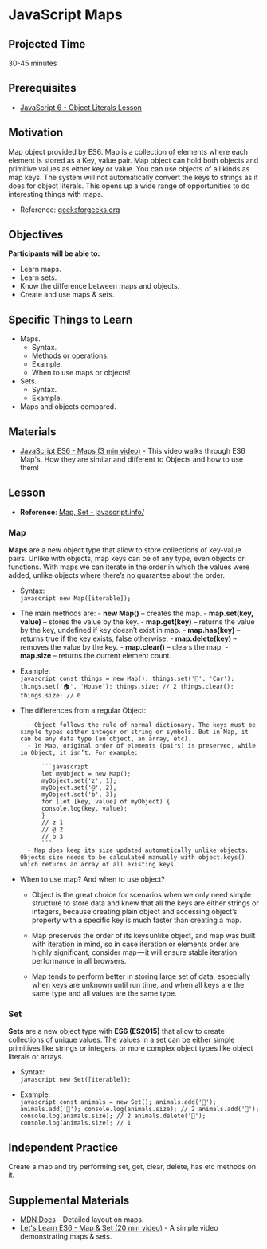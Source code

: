 # JavaScript Maps

## Projected Time

30-45 minutes

## Prerequisites

- [JavaScript 6 - Object Literals Lesson](../javascript/javascript-6-object-literals.md)

## Motivation

Map object provided by ES6. Map is a collection of elements where each element is stored as a Key, value pair. Map object can hold both objects and primitive values as either key or value. You can use objects of all kinds as map keys. The system will not automatically convert the keys to strings as it does for object literals. This opens up a wide range of opportunities to do interesting things with maps.

- Reference: [geeksforgeeks.org](https://www.geeksforgeeks.org/map-in-javascript/)

## Objectives

**Participants will be able to:**

- Learn maps.
- Learn sets.
- Know the difference between maps and objects.
- Create and use maps & sets.

## Specific Things to Learn

- Maps.
  - Syntax.
  - Methods or operations.
  - Example.
  - When to use maps or objects!
- Sets.
  - Syntax.
  - Example.
- Maps and objects compared.

## Materials

- [JavaScript ES6 - Maps (3 min video)](https://www.youtube.com/watch?v=QjYk58e-8v4) - This video walks through ES6 Map's. How they are similar and different to Objects and how to use them!

## Lesson

- **Reference**: [Map, Set - javascript.info/](https://javascript.info/map-set-weakmap-weakset)

### Map

**Maps** are a new object type that allow to store collections of key-value pairs. Unlike with objects, map keys can be of any type, even objects or functions. With maps we can iterate in the order in which the values were added, unlike objects where there’s no guarantee about the order.

- Syntax:<br>
  `javascript new Map([iterable]);`

- The main methods are: - **new Map()** – creates the map. - **map.set(key, value)** – stores the value by the key. - **map.get(key)** – returns the value by the key, undefined if key doesn’t exist in map. - **map.has(key)** – returns true if the key exists, false otherwise. - **map.delete(key)** – removes the value by the key. - **map.clear()** – clears the map. - **map.size** – returns the current element count.

- Example:<br>
  `javascript const things = new Map(); things.set('🚗', 'Car'); things.set('🏠', 'House'); things.size; // 2 things.clear(); things.size; // 0`

- The differences from a regular Object:

      	- Object follows the rule of normal dictionary. The keys must be simple types either integer or string or symbols. But in Map, it can be any data type (an object, an array, etc).
      	- In Map, original order of elements (pairs) is preserved, while in Object, it isn’t. For example:

      		```javascript
      		let myObject = new Map();
      		myObject.set('z', 1);
      		myObject.set('@', 2);
      		myObject.set('b', 3);
      		for (let [key, value] of myObject) {
      		console.log(key, value);
      		}
      		// z 1
      		// @ 2
      		// b 3
      		```
      	- Map does keep its size updated automatically unlike objects. Objects size needs to be calculated manually with object.keys() which returns an array of all existing keys.

- When to use map? And when to use object?

  - Object is the great choice for scenarios when we only need simple structure to store data and knew that all the keys are either strings or integers, because creating plain object and accessing object’s property with a specific key is much faster than creating a map.

  - Map preserves the order of its keys unlike object, and map was built with iteration in mind, so in case iteration or elements order are highly significant, consider map — it will ensure stable iteration performance in all browsers.

  - Map tends to perform better in storing large set of data, especially when keys are unknown until run time, and when all keys are the same type and all values are the same type.

### Set

**Sets** are a new object type with **ES6 (ES2015)** that allow to create collections of unique values. The values in a set can be either simple primitives like strings or integers, or more complex object types like object literals or arrays.

- Syntax:<br>
  `javascript new Set([iterable]);`

- Example:<br>
  `javascript const animals = new Set(); animals.add('🐷'); animals.add('🐼'); console.log(animals.size); // 2 animals.add('🐼'); console.log(animals.size); // 2 animals.delete('🐼'); console.log(animals.size); // 1`

## Independent Practice

Create a map and try performing set, get, clear, delete, has etc methods on it.

## Supplemental Materials

- [MDN Docs](https://developer.mozilla.org/en-US/docs/Web/JavaScript/Reference/Global_Objects/Map) - Detailed layout on maps.
- [Let's Learn ES6 - Map & Set (20 min video)](https://www.youtube.com/watch?v=4B4Q0EZVPU8) - A simple video demonstrating maps & sets.
